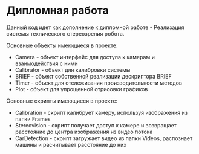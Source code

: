 # Дипломная работа

Данный код идет как дополнение к дипломной работе - Реализация системы технического стереозрения робота.

Основные объекты имеющиеся в проекте:

* Camera - объект интерфейс для доступа к камерам и взаимодействия с ними
* Calibrator - объект для калибровки системы
* BRIEF - объект собственной реализации дескриптора BRIEF
* Timer - объект для отслеживания производительности методов
* Plot - объект для упрощенной отрисовки графиков

Основные скрипты имеющиеся в проекте:
* Calibration - скрипт калибрует камеру, используя изображения из папки Frames
* Stereovision - скрипт получает доступ к камере и возвращает расстояние до центра изображения из видео потока
* CarDetection - скрипт загружает видео из папки Videos, распознает машины и расчитывает расстояние до них
